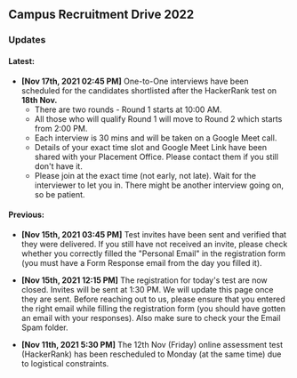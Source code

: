 ## Campus Recruitment Drive 2022
### Updates

#### Latest:

- **\[Nov 17th, 2021 02:45 PM\]** One-to-One interviews have been scheduled for the candidates shortlisted after the HackerRank test on **18th Nov.**
  - There are two rounds - Round 1 starts at 10:00 AM. 
  - All those who will qualify Round 1 will move to Round 2 which starts from 2:00 PM.
  - Each interview is 30 mins and will be taken on a Google Meet call.
  - Details of your exact time slot and Google Meet Link have been shared with your Placement Office. Please contact them if you still don't have it.
  - Please join at the exact time (not early, not late). Wait for the interviewer to let you in. There might be another interview going on, so be patient.

#### Previous:

- **\[Nov 15th, 2021 03:45 PM\]** Test invites have been sent and verified that they were delivered. If you still have not received an invite, please check whether you correctly filled the "Personal Email" in the registration form (you must have a Form Response email from the day you filled it).

- **\[Nov 15th, 2021 12:15 PM\]** The registration for today's test are now closed. Invites will be sent at 1:30 PM. We will update this page once they are sent. Before reaching out to us, please ensure that you entered the right email while filling the registration form (you should have gotten an email with your responses). Also make sure to check your the Email Spam folder.

- **\[Nov 11th, 2021 5:30 PM\]** The 12th Nov (Friday) online assessment test (HackerRank) has been rescheduled to Monday (at the same time) due to logistical constraints.
